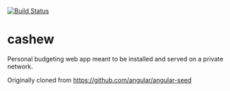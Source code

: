 [![Build Status](https://travis-ci.org/ynagasaki/cashew.svg?branch=master)](https://travis-ci.org/ynagasaki/cashew)

# cashew
Personal budgeting web app meant to be installed and served on a private network.

Originally cloned from https://github.com/angular/angular-seed
